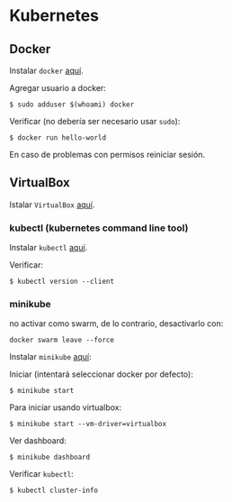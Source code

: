 # Kubernetes

## Docker

Instalar `docker` [aquí](https://docs.docker.com/engine/install/ubuntu/).

Agregar usuario a docker:
```
$ sudo adduser $(whoami) docker
```

Verificar (no debería ser necesario usar `sudo`):
```
$ docker run hello-world
```

En caso de problemas con permisos reiniciar sesión.

## VirtualBox

Istalar `VirtualBox` [aquí](https://www.virtualbox.org/wiki/Linux_Downloads).

### kubectl (kubernetes command line tool)

Instalar `kubectl` [aquí](https://kubernetes.io/docs/tasks/tools/install-kubectl/).

Verificar:
```
$ kubectl version --client
```

### minikube


no activar como swarm, de lo contrario, desactivarlo con:

```
docker swarm leave --force
```

Instalar `minikube` [aquí](https://minikube.sigs.k8s.io/docs/start/):

Iniciar (intentará seleccionar docker por defecto):
```
$ minikube start
```

Para iniciar usando virtualbox:
```
$ minikube start --vm-driver=virtualbox
```

Ver dashboard:
```
$ minikube dashboard
```

Verificar `kubectl`:
```
$ kubectl cluster-info
```
